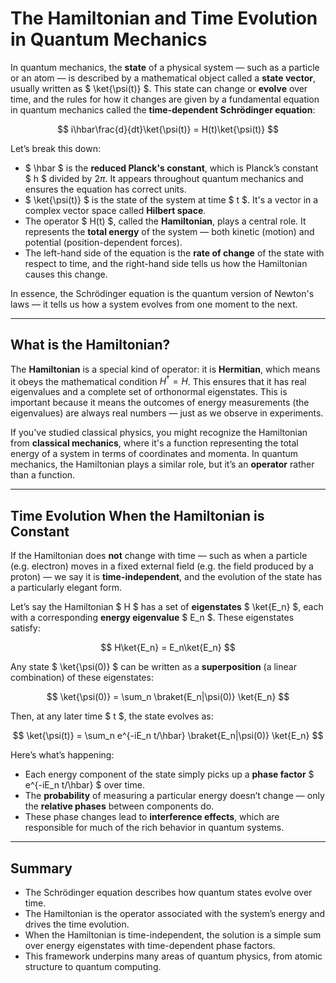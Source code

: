 # The Hamiltonian and Time Evolution in Quantum Mechanics

In quantum mechanics, the **state** of a physical system — such as a particle or an atom — is described by a mathematical object called a **state vector**, usually written as $ \ket{\psi(t)} $. This state can change or **evolve** over time, and the rules for how it changes are given by a fundamental equation in quantum mechanics called the **time-dependent Schrödinger equation**:

$$
i\hbar\frac{d}{dt}\ket{\psi(t)} = H(t)\ket{\psi(t)}
$$

Let’s break this down:

- $ \hbar $ is the **reduced Planck's constant**, which is Planck’s constant $ h $ divided by $2\pi$. It appears throughout quantum mechanics and ensures the equation has correct units.
- $ \ket{\psi(t)} $ is the state of the system at time $ t $. It's a vector in a complex vector space called **Hilbert space**.
- The operator $ H(t) $, called the **Hamiltonian**, plays a central role. It represents the **total energy** of the system — both kinetic (motion) and potential (position-dependent forces).
- The left-hand side of the equation is the **rate of change** of the state with respect to time, and the right-hand side tells us how the Hamiltonian causes this change.

In essence, the Schrödinger equation is the quantum version of Newton's laws — it tells us how a system evolves from one moment to the next.

---

## What is the Hamiltonian?

The **Hamiltonian** is a special kind of operator: it is **Hermitian**, which means it obeys the mathematical condition $H^\dagger=H$. This ensures that it has real eigenvalues and a complete set of orthonormal eigenstates. This is important because it means the outcomes of energy measurements (the eigenvalues) are always real numbers — just as we observe in experiments.

If you've studied classical physics, you might recognize the Hamiltonian from **classical mechanics**, where it's a function representing the total energy of a system in terms of coordinates and momenta. In quantum mechanics, the Hamiltonian plays a similar role, but it’s an **operator** rather than a function.

---

## Time Evolution When the Hamiltonian is Constant

If the Hamiltonian does **not** change with time — such as when a particle (e.g. electron) moves in a fixed external field (e.g. the field produced by a proton) — we say it is **time-independent**, and the evolution of the state has a particularly elegant form.

Let’s say the Hamiltonian $ H $ has a set of **eigenstates** $ \ket{E_n} $, each with a corresponding **energy eigenvalue** $ E_n $. These eigenstates satisfy:

$$
H\ket{E_n} = E_n\ket{E_n}
$$

Any state $ \ket{\psi(0)} $ can be written as a **superposition** (a linear combination) of these eigenstates:

$$
\ket{\psi(0)} = \sum_n \braket{E_n|\psi(0)} \ket{E_n}
$$

Then, at any later time $ t $, the state evolves as:

$$
\ket{\psi(t)} = \sum_n e^{-iE_n t/\hbar} \braket{E_n|\psi(0)} \ket{E_n}
$$

Here’s what’s happening:
- Each energy component of the state simply picks up a **phase factor** $ e^{-iE_n t/\hbar} $ over time.
- The **probability** of measuring a particular energy doesn’t change — only the **relative phases** between components do.
- These phase changes lead to **interference effects**, which are responsible for much of the rich behavior in quantum systems.

---

## Summary

- The Schrödinger equation describes how quantum states evolve over time.
- The Hamiltonian is the operator associated with the system’s energy and drives the time evolution.
- When the Hamiltonian is time-independent, the solution is a simple sum over energy eigenstates with time-dependent phase factors.
- This framework underpins many areas of quantum physics, from atomic structure to quantum computing.

